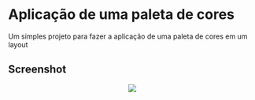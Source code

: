 # Aplicação de uma paleta de cores

Um simples projeto para fazer a aplicação de uma paleta de cores em um layout


## Screenshot

<p align="center">
  <img src="https://media.discordapp.net/attachments/805860115814940713/1018813878014058586/unknown.png?width=511&height=409">
</p>

